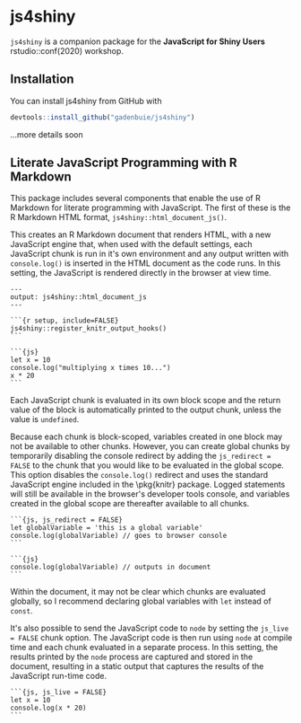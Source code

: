 # js4shiny

<!-- badges: start -->
<!-- badges: end -->

`js4shiny` is a companion package for the **JavaScript for Shiny Users** rstudio::conf(2020) workshop.

## Installation

You can install js4shiny from GitHub with

``` r
devtools::install_github("gadenbuie/js4shiny")
```

...more details soon

## Literate JavaScript Programming with R Markdown

This package includes several components that enable the use of R Markdown for literate programming with JavaScript. The first of these is the R Markdown HTML format, `js4shiny::html_document_js()`.

This creates an R Markdown document that renders HTML, with a new JavaScript engine
that, when used with the default settings, each JavaScript chunk is run in it's own environment and any output written with `console.log()` is inserted in the HTML document as the code runs. In this setting, the JavaScript is rendered directly in the browser at view time.

````
---
output: js4shiny::html_document_js
---

```{r setup, include=FALSE}
js4shiny::register_knitr_output_hooks()
```

```{js}
let x = 10
console.log("multiplying x times 10...")
x * 20
```
````

Each JavaScript chunk is evaluated in its own block scope 
and the return value of the block is automatically printed to the output chunk,
unless the value is `undefined`.

Because each chunk is block-scoped,
variables created in one block may not be available to other chunks.
However, you can create global chunks by temporarily disabling the console redirect
by adding the `js_redirect = FALSE` to the chunk that you would like to be evaluated in the global scope.
This option disables the `console.log()` redirect 
and uses the standard JavaScript engine included in the \pkg{knitr} package. 
Logged statements will still be available in the browser's developer tools console, 
and variables created in the global scope are thereafter available to all chunks.

````
```{js, js_redirect = FALSE}
let globalVariable = 'this is a global variable'
console.log(globalVariable) // goes to browser console
```

```{js}
console.log(globalVariable) // outputs in document
```
````

Within the document, 
it may not be clear which chunks are evaluated globally,
so I recommend declaring global variables with `let` instead of `const`.

It's also possible to send the JavaScript code to `node` by setting the `js_live = FALSE` chunk option. 
The JavaScript code is then run using `node` at compile time 
and each chunk evaluated in a separate process.
In this setting, the results printed by the `node` process are captured and stored in the document, 
resulting in a static output that captures the results of the JavaScript run-time code.

````
```{js, js_live = FALSE}
let x = 10
console.log(x * 20)
```
````
